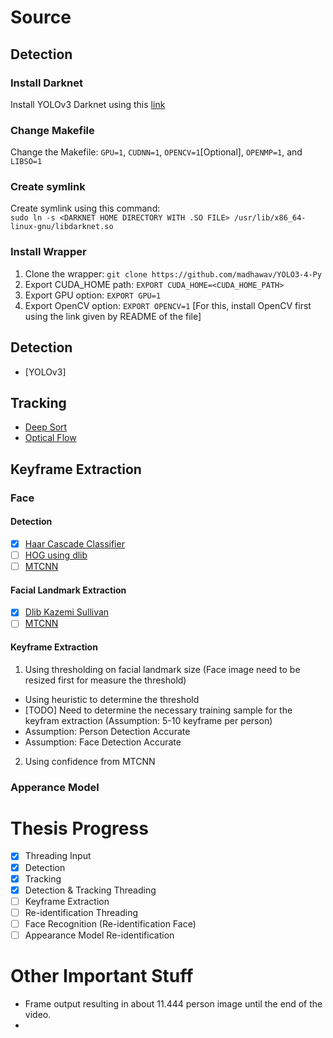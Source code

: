 # Source
## Detection

### Install Darknet
Install YOLOv3 Darknet using this [link](https://github.com/AlexeyAB/darknet)

### Change Makefile
Change the Makefile: `GPU=1`, `CUDNN=1`, `OPENCV=1`[Optional], `OPENMP=1`, and `LIBSO=1`

### Create symlink
Create symlink using this command:  
`sudo ln -s <DARKNET HOME DIRECTORY WITH .SO FILE> /usr/lib/x86_64-linux-gnu/libdarknet.so`

### Install Wrapper
1. Clone the wrapper:  `git clone https://github.com/madhawav/YOLO3-4-Py` 
2. Export CUDA_HOME path: `EXPORT CUDA_HOME=<CUDA_HOME_PATH>`
3. Export GPU option: `EXPORT GPU=1`
4. Export OpenCV option: `EXPORT OPENCV=1` [For this, install OpenCV first using the link given by README of the file]

## Detection
- [YOLOv3]

## Tracking
- [Deep Sort](https://github.com/nwojke/deep_sort)
- [Optical Flow](TODO)

## Keyframe Extraction
### Face
#### Detection
- [x] [Haar Cascade Classifier]()
- [ ] [HOG using dlib]()
- [ ] [MTCNN](TODO)

#### Facial Landmark Extraction
- [x] [Dlib Kazemi Sullivan]()
- [ ] [MTCNN](TODO)

#### Keyframe Extraction
1. Using thresholding on facial landmark size (Face image need to be resized first for measure the threshold)
- Using heuristic to determine the threshold
- [TODO] Need to determine the necessary training sample for the keyfram extraction (Assumption: 5-10 keyframe per person)
- Assumption: Person Detection Accurate
- Assumption: Face Detection Accurate

2. Using confidence from MTCNN

### Apperance Model


# Thesis Progress

- [x] Threading Input
- [x] Detection
- [x] Tracking
- [x] Detection & Tracking Threading
- [ ] Keyframe Extraction
- [ ] Re-identification Threading
- [ ] Face Recognition (Re-identification Face)
- [ ] Appearance Model Re-identification

# Other Important Stuff
- Frame output resulting in about 11.444 person image until the end of the video.
- 